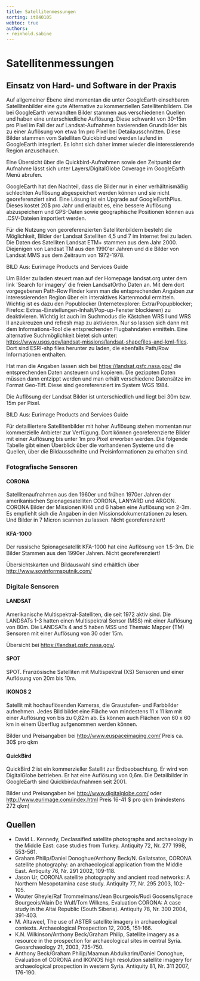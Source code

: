 ```yaml
---
title: Satellitenmessungen
sorting: it040105
webtoc: true
authors:
- reinhold.sabine
---
```


# Satellitenmessungen

## Einsatz von Hard- und Software in der Praxis

Auf allgemeiner Ebene sind momentan die unter GoogleEarth einsehbaren Satellitenbilder eine gute Alternative zu kommerziellen Satellitenbildern. Die bei GoogleEarth verwandten Bilder stammen aus verschiedenen Quellen und haben eine unterschiedliche Auflösung. Diese schwankt von 30-15m pro Pixel im Fall der auf Landsat-Aufnahmen basierenden Grundbilder bis zu einer Auflösung von etwa 1m pro Pixel bei Detailausschnitten. Diese Bilder stammen vom Satelliten Quickbird und werden laufend in GoogleEarth integriert. Es lohnt sich daher immer wieder die interessierende Region anzuschauen.

Eine Übersicht über die Quickbird-Aufnahmen sowie den Zeitpunkt der Aufnahme lässt sich unter Layers/DigitalGlobe Coverage im GoogleEarth Menü abrufen.

GoogleEarth hat den Nachteil, dass die Bilder nur in einer verhältnismäßig schlechten Auflösung abgespeichert werden können und sie nicht georeferenziert sind. Eine Lösung ist ein Upgrade auf GoogleEarthPlus. Dieses kostet 20\$ pro Jahr und erlaubt es, eine bessere Auflösung abzuspeichern und GPS-Daten sowie geographische Positionen können aus .CSV-Dateien importiert werden.

Für die Nutzung von georeferenzierten Satellitenbildern besteht die Möglichkeit, Bilder der Landsat Satelliten 4,5 und 7 im Internet frei zu laden. Die Daten des Satelliten Landsat ETM+ stammen aus dem Jahr 2000. Diejenigen von Landsat TM aus den 1990'er Jahren und die Bilder von Landsat MMS aus dem Zeitraum von 1972-1978.

BILD Aus: Eurimage Products and Services Guide

Um Bilder zu laden steuert man auf der Homepage landsat.org unter dem link 'Search for imagery' die freien LandsatOrtho Daten an. Mit dem dort vorgegebenen Path-Row Finder kann man die entsprechenden Angaben zur interessierenden Region über ein interaktives Kartenmodul ermitteln. Wichtig ist es dazu den Popublocker (Internetexplorer: Extra/Popupblocker; Firefox: Extras-Einstellungen-Inhalt/Pop-up-Fenster blockieren) zu deaktivieren. Wichtig ist auch im Suchmodus die Kästchen WRS I und WRS II anzukreuzen und refresh map zu aktivieren. Nur so lassen sich dann mit dem Informations-Tool die entsprechenden Flugbahndaten ermitteln. Eine alternative Suchmöglichkeit bietet sich unter: https://www.usgs.gov/landsat-missions/landsat-shapefiles-and-kml-files. Dort sind ESRI-shp files herunter zu laden, die ebenfalls Path/Row Informationen enthalten.

Hat man die Angaben lassen sich bei https://landsat.gsfc.nasa.gov/ die entsprechenden Daten ansteuern und kopieren. Die gezippten Daten müssen dann entzippt werden und man erhält verschiedene Datensätze im Format Geo-Tiff. Diese sind georeferenziert im System WGS 1984.

Die Auflösung der Landsat Bilder ist unterschiedlich und liegt bei 30m bzw. 15m per Pixel.

BILD Aus: Eurimage Products and Services Guide

Für detailliertere Satellitenbilder mit hoher Auflösung stehen momentan nur kommerzielle Anbieter zur Verfügung. Dort können georeferenzierte Bilder mit einer Auflösung bis unter 1m pro Pixel erworben werden. Die folgende Tabelle gibt einen Überblick über die vorhandenen Systeme und die Quellen, über die Bildausschnitte und Preisinformationen zu erhalten sind.

### Fotografische Sensoren

#### CORONA

Satellitenaufnahmen aus den 1960er und frühen 1970er Jahren der amerikanischen Spionagesatelliten CORONA, LANYARD und ARGON. CORONA Bilder der Missionen KH4 und 6 haben eine Auflösung von 2-3m. Es empfiehlt sich die Angaben in den Missionsdokumentationen zu lesen. Und Bilder in 7 Micron scannen zu lassen. Nicht georeferenziert!

<!-- Allgemeine Angaben finden sich unter: http://edc.usgs.gov/products/satellite/declass1.html#description Seite existiert nicht mehr
Bildauswahl unter: http://edcsns17.cr.usgs.gov/EarthExplorer/ dort finden sich die CORONA Bilder unter der Angabe "declassified images". Preis (2007): 30$ pro Filmstreifen (die DVD ist jedoch recht teuer) http://edcsns17.cr.usgs.gov/helpdocs/prices.html#CORONA Seiten existieren nicht mehr --> 

#### KFA-1000

Der russische Spionagesatellit KFA-1000 hat eine Auflösung von 1.5-3m. Die Bilder Stammen aus den 1990er Jahren. Nicht georeferenziert!

Übersichtskarten und Bildauswahl sind erhältlich über http://www.sovinformsputnik.com/

### Digitale Sensoren

#### LANDSAT

Amerikanische Multispektral-Satelliten, die seit 1972 aktiv sind. Die LANDSATs 1-3 hatten einen Multispektral Sensor (MSS) mit einer Auflösung von 80m. Die LANDSATs 4 and 5 haben MSS und Themaic Mapper (TM) Sensoren mit einer Auflösung von 30 oder 15m.

Übersicht bei https://landsat.gsfc.nasa.gov/. <!-- Kommerzielle Anbieter sind u.a. http://www.eurimage.com/index.html oder http://www.digitalglobe.com/ Preise (2007) ab 250 EURO http://www.eurimage.com/products/docs/eurimage_price_list.pdf nicht mehr aktuell-->

#### SPOT

SPOT. Französische Satelliten mit Multispektral (XS) Sensoren und einer Auflösung von 20m bis 10m.

<!-- Bilder und Preisangaben bei http://www.spotimage.fr/html/_.php Seite existiert nicht mehr--> 

#### IKONOS 2

Satellit mit hochauflösenden Kameras, die Graustufen- und Farbbilder aufnehmen. Jedes Bild bildet eine Fläche von mindestens 11 x 11 km mit einer Auflösung von bis zu 0,82m ab. Es können auch Flächen von 60 x 60 km in einem Überflug aufgenommen werden können.

Bilder und Preisangaben bei http://www.euspaceimaging.com/ Preis ca. 30$ pro qkm

#### QuickBird

QuickBird 2 ist ein kommerzieller Satellit zur Erdbeobachtung. Er wird von DigitalGlobe betrieben. Er hat eine Auflösung von 0,6m. Die Detailbilder in GoogleEarth sind Quickbirdaufnahmen seit 2001.

Bilder und Preisangaben bei http://www.digitalglobe.com/ oder http://www.eurimage.com/index.html Preis 16-41 $ pro qkm (mindestens 272 qkm)

## Quellen

<!-- - http://www.dainst.org/medien/de/Nasca-BMBF_Programm.pdf Seite existiert nicht mehr -->
- David L. Kennedy, Declassified satellite photographs and archaeology in the Middle East: case studies from Turkey. Antiquity 72, Nr. 277 1998, 553-561.
- Graham Philip/Daniel Donoghue/Anthony Beck/N. Galiatsatos, CORONA satellite photography: an archaeological application from the Middle East. Antiquity 76, Nr. 291 2002, 109-118.
- Jason Ur, CORONA satellite photography and ancient road networks: A Northern Mesopotamina case study. Antiquity 77, Nr. 295 2003, 102-105.
- Wouter Gheyle/Raf Trommelmans/Jean Bourgeois/Rudi Goosens/Ignace Bourgeois/Alain De Wulf/Tom Wilkens, Evaluation CORONA: A case study in the Altai Republic (South Siberia). Antiquity 78, Nr. 300 2004, 391-403.
- M. Altaweel, The use of ASTER satellite imagery in archaeological contexts. Archaeological Prospection 12, 2005, 151-166.
- K.N. Wilkinson/Anthony Beck/Graham Philip, Satellite imagery as a resource in the prospection for archaeological sites in central Syria. Geoarchaeology 21, 2003, 735-750.
- Anthony Beck/Graham Philip/Maamun Abdulkarim/Daniel Donoghue, Evaluation of CORONA and IKONOS high resolution satellite imagery for archaeological prospection in western Syria. Antiquity 81, Nr. 311 2007, 176-190.
